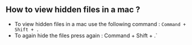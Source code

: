 ## How to view hidden files in a mac ? 

- To view hidden files in a mac use the following command : `Command + Shift + .`
- To again hide the files press again : Command + Shift + .` 